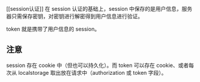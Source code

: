 [[session认证]]
在 session 认证的基础上，session 中保存的是用户信息，服务器只需保存密钥，对密钥进行解密得到用户信息进行验证。

token 就是携带了用户信息的 session。

## 注意
session 存在 cookie 中（但也可以持久化）。而 token 可以存在 cookie、或者每次从 localstorage 取出放在请求中（authorization 或 token 字段）。
